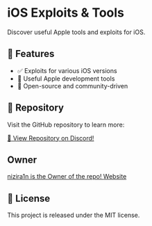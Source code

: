 # iOS Exploits & Tools

Discover useful Apple tools and exploits for iOS.

## 📌 Features
- ✅ Exploits for various iOS versions
- 🔧 Useful Apple development tools
- 📂 Open-source and community-driven

## 📂 Repository
Visit the GitHub repository to learn more:

[🔗 View Repository on Discord!](https://discord.gg/XBR4kuxYV6)

## Owner
[nizira1n is the Owner of the repo! ](https://discord.gg/nizira1n)
[Website](https://nizira1n.de/)
## 📜 License
This project is released under the MIT license.
